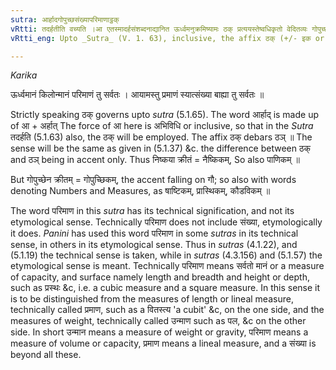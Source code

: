 ```yaml
---
sutra: आर्हादगोपुच्छसंख्यापरिमाणाट्ठक्
vRtti: तदर्हतीति वच्यति ।आ एतस्मादर्हसंशब्दनाद्यानित ऊर्ध्वमनुक्रमिष्यामः ठक् प्रत्ययस्तेष्वधिकृतो वेदितव्यः गोपुच्छादीन्वर्जयित्वा । अभिविघावयमाकारः तेनार्हत्यर्थेपि ठक् भवत्येव । _Karika_ ऊर्ध्वमानं किलोन्मानं परिमाणं तु सर्वतः । आयामस्तु प्रमाणं स्यात्संख्या बाह्या तु सर्वतः ॥
vRtti_eng: Upto _Sutra_ (V. 1. 63), inclusive, the affix ठक् (+/- इक or +/- क) bears rule, with the exception of the word '_gopuchchha_', or a Numeral, or a word denoting a measure of capacity.

---
```

_Karika_

ऊर्ध्वमानं किलोन्मानं परिमाणं तु सर्वतः ।
आयामस्तु प्रमाणं स्यात्संख्या बाह्या तु सर्वतः ॥

Strictly speaking ठक् governs upto _sutra_ (5.1.65). The word आर्हाद् is made up of आ + अर्हात् The force of आ here is अभिविधि or inclusive, so that in the _Sutra_ तदर्हति (5.1.63) also, the ठक् will be employed. The affix ठक् debars ठञ् ॥ The sense will be the same as given in (5.1.37) &c. the difference between ठक् and ठञ् being in accent only. Thus निष्कया क्रीतं = नैष्किकम्, So also पाणिकम् ॥

But गोपुच्छेन क्रीतम् = गोपुच्छिकम्, the accent falling on गौ; so also with words denoting Numbers and Measures, as षाष्टिकम्, प्रास्थिकम्, कौडविकम् ॥

The word परिमाण in this _sutra_ has its technical signification, and not its etymological sense. Technically परिमाण does not include संख्या, etymologically it does. _Panini_ has used this word परिमाण  in some _sutras_ in its technical sense, in others in its etymological sense. Thus in _sutras_ (4.1.22), and (5.1.19) the technical sense is taken, while in _sutras_ (4.3.156) and (5.1.57) the etymological sense is meant. Technically परिमाण means सर्वतो मानं or a measure of capacity, and surface namely length and breadth and height or depth, such as प्रस्थः &c, i.e. a cubic measure and a square measure. In this sense it is to be distinguished from the measures of length or lineal measure, technically called प्रमाण, such as a वितस्त्य 'a cubit' &c, on the one side, and the measures of weight, technically called उन्माण such as पल, &c on the other side. In short उन्मान means a measure of weight or gravity, परिमाण means a measure of volume or capacity, प्रमाण means a lineal measure, and a संख्या is beyond all these.